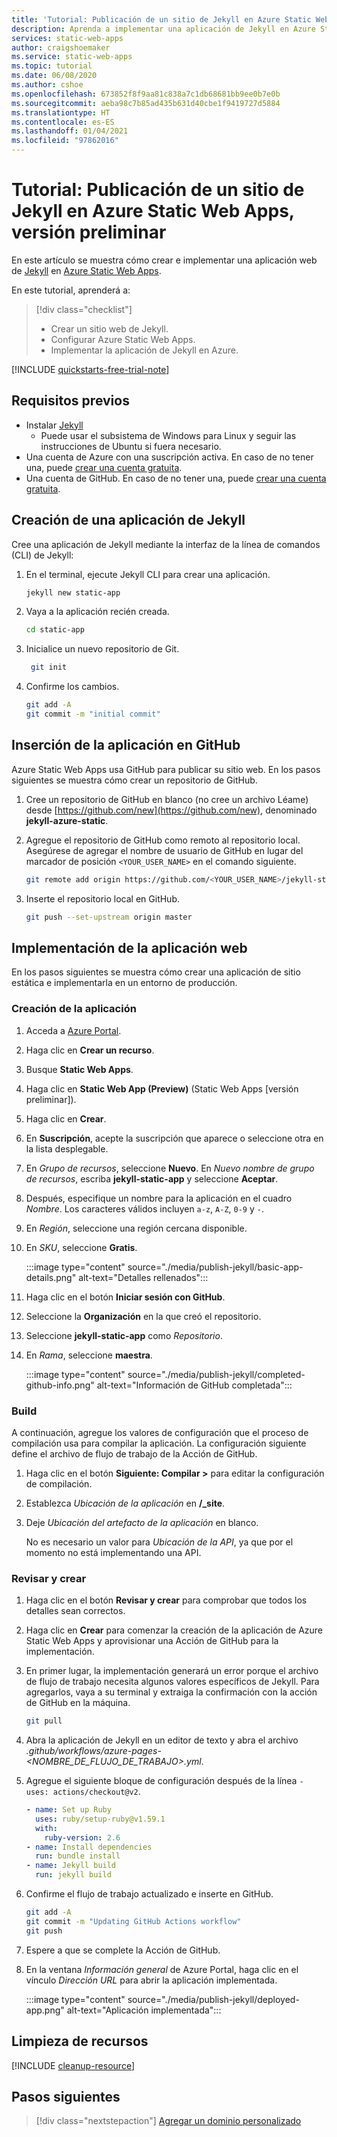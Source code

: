 ```yaml
---
title: 'Tutorial: Publicación de un sitio de Jekyll en Azure Static Web Apps'
description: Aprenda a implementar una aplicación de Jekyll en Azure Static Web Apps.
services: static-web-apps
author: craigshoemaker
ms.service: static-web-apps
ms.topic: tutorial
ms.date: 06/08/2020
ms.author: cshoe
ms.openlocfilehash: 673852f8f9aa81c838a7c1db68681bb9ee0b7e0b
ms.sourcegitcommit: aeba98c7b85ad435b631d40cbe1f9419727d5884
ms.translationtype: HT
ms.contentlocale: es-ES
ms.lasthandoff: 01/04/2021
ms.locfileid: "97862016"
---
```

# <a name="tutorial-publish-a-jekyll-site-to-azure-static-web-apps-preview"></a>Tutorial: Publicación de un sitio de Jekyll en Azure Static Web Apps, versión preliminar

En este artículo se muestra cómo crear e implementar una aplicación web de [Jekyll](https://jekyllrb.com/) en [Azure Static Web Apps](overview.md).

En este tutorial, aprenderá a:

> [!div class="checklist"]
>
> - Crear un sitio web de Jekyll.
> - Configurar Azure Static Web Apps.
> - Implementar la aplicación de Jekyll en Azure.

[!INCLUDE [quickstarts-free-trial-note](../../includes/quickstarts-free-trial-note.md)]

## <a name="prerequisites"></a>Requisitos previos

- Instalar [Jekyll](https://jekyllrb.com/docs/installation/)
  - Puede usar el subsistema de Windows para Linux y seguir las instrucciones de Ubuntu si fuera necesario.
- Una cuenta de Azure con una suscripción activa. En caso de no tener una, puede [crear una cuenta gratuita](https://azure.microsoft.com/free/).
- Una cuenta de GitHub. En caso de no tener una, puede [crear una cuenta gratuita](https://github.com/join).

## <a name="create-jekyll-app"></a>Creación de una aplicación de Jekyll

Cree una aplicación de Jekyll mediante la interfaz de la línea de comandos (CLI) de Jekyll:

1. En el terminal, ejecute Jekyll CLI para crear una aplicación.

   ```bash
   jekyll new static-app
   ```

1. Vaya a la aplicación recién creada.

   ```bash
   cd static-app
   ```

1. Inicialice un nuevo repositorio de Git.

   ```bash
    git init
   ```

1. Confirme los cambios.

   ```bash
   git add -A
   git commit -m "initial commit"
   ```

## <a name="push-your-application-to-github"></a>Inserción de la aplicación en GitHub

Azure Static Web Apps usa GitHub para publicar su sitio web. En los pasos siguientes se muestra cómo crear un repositorio de GitHub.

1. Cree un repositorio de GitHub en blanco (no cree un archivo Léame) desde [https://github.com/new](https://github.com/new), denominado **jekyll-azure-static**.

1. Agregue el repositorio de GitHub como remoto al repositorio local. Asegúrese de agregar el nombre de usuario de GitHub en lugar del marcador de posición `<YOUR_USER_NAME>` en el comando siguiente.

   ```bash
   git remote add origin https://github.com/<YOUR_USER_NAME>/jekyll-static-app
   ```

1. Inserte el repositorio local en GitHub.

   ```bash
   git push --set-upstream origin master
   ```

## <a name="deploy-your-web-app"></a>Implementación de la aplicación web

En los pasos siguientes se muestra cómo crear una aplicación de sitio estática e implementarla en un entorno de producción.

### <a name="create-the-application"></a>Creación de la aplicación

1. Acceda a [Azure Portal](https://portal.azure.com).

1. Haga clic en **Crear un recurso**.

1. Busque **Static Web Apps**.

1. Haga clic en **Static Web App (Preview)** (Static Web Apps [versión preliminar]).

1. Haga clic en **Crear**.

1. En **Suscripción**, acepte la suscripción que aparece o seleccione otra en la lista desplegable.

1. En _Grupo de recursos_, seleccione **Nuevo**. En _Nuevo nombre de grupo de recursos_, escriba **jekyll-static-app** y seleccione **Aceptar**.

1. Después, especifique un nombre para la aplicación en el cuadro _Nombre_. Los caracteres válidos incluyen `a-z`, `A-Z`, `0-9` y `-`.

1. En _Región_, seleccione una región cercana disponible.

1. En _SKU_, seleccione **Gratis**.

    :::image type="content" source="./media/publish-jekyll/basic-app-details.png" alt-text="Detalles rellenados":::

1. Haga clic en el botón **Iniciar sesión con GitHub**.

1. Seleccione la **Organización** en la que creó el repositorio.

1. Seleccione **jekyll-static-app** como _Repositorio_.

1. En _Rama_, seleccione **maestra**.

    :::image type="content" source="./media/publish-jekyll/completed-github-info.png" alt-text="Información de GitHub completada":::

### <a name="build"></a>Build

A continuación, agregue los valores de configuración que el proceso de compilación usa para compilar la aplicación. La configuración siguiente define el archivo de flujo de trabajo de la Acción de GitHub.

1. Haga clic en el botón **Siguiente: Compilar >** para editar la configuración de compilación.

1. Establezca _Ubicación de la aplicación_ en **/_site**.

1. Deje _Ubicación del artefacto de la aplicación_ en blanco.

   No es necesario un valor para _Ubicación de la API_, ya que por el momento no está implementando una API.

### <a name="review-and-create"></a>Revisar y crear

1. Haga clic en el botón **Revisar y crear** para comprobar que todos los detalles sean correctos.

1. Haga clic en **Crear** para comenzar la creación de la aplicación de Azure Static Web Apps y aprovisionar una Acción de GitHub para la implementación.

1. En primer lugar, la implementación generará un error porque el archivo de flujo de trabajo necesita algunos valores específicos de Jekyll. Para agregarlos, vaya a su terminal y extraiga la confirmación con la acción de GitHub en la máquina.

   ```bash
   git pull
   ```

1. Abra la aplicación de Jekyll en un editor de texto y abra el archivo _.github/workflows/azure-pages-<NOMBRE_DE_FLUJO_DE_TRABAJO>.yml_.

1. Agregue el siguiente bloque de configuración después de la línea `- uses: actions/checkout@v2`.

    ```yml
    - name: Set up Ruby
      uses: ruby/setup-ruby@v1.59.1
      with:
        ruby-version: 2.6
    - name: Install dependencies
      run: bundle install
    - name: Jekyll build
      run: jekyll build
    ```

1. Confirme el flujo de trabajo actualizado e inserte en GitHub.

    ```bash
    git add -A
    git commit -m "Updating GitHub Actions workflow"
    git push
    ```

1. Espere a que se complete la Acción de GitHub.

1. En la ventana _Información general_ de Azure Portal, haga clic en el vínculo _Dirección URL_ para abrir la aplicación implementada.

   :::image type="content" source="./media/publish-jekyll/deployed-app.png" alt-text="Aplicación implementada":::

## <a name="clean-up-resources"></a>Limpieza de recursos

[!INCLUDE [cleanup-resource](../../includes/static-web-apps-cleanup-resource.md)]

## <a name="next-steps"></a>Pasos siguientes

> [!div class="nextstepaction"]
> [Agregar un dominio personalizado](custom-domain.md)
